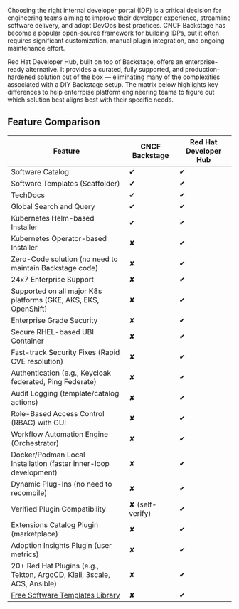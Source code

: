 Choosing the right internal developer portal (IDP) is a critical decision for engineering teams aiming to improve their developer experience, streamline software delivery, and adopt DevOps best practices. CNCF Backstage has become a popular open-source framework for building IDPs, but it often requires significant customization, manual plugin integration, and ongoing maintenance effort.

Red Hat Developer Hub, built on top of Backstage, offers an enterprise-ready alternative. It provides a curated, fully supported, and production-hardened solution out of the box — eliminating many of the complexities associated with a DIY Backstage setup. The matrix below highlights key differences to help enterrpise platform engineering teams to figure out which solution best aligns best with their specific needs.

## Feature Comparison

| Feature | CNCF Backstage | Red Hat Developer Hub |
|--------|----------------|------------------------|
| Software Catalog | ✔ | ✔ |
| Software Templates (Scaffolder) | ✔ | ✔ |
| TechDocs | ✔ | ✔ |
| Global Search and Query | ✔ | ✔ |
| Kubernetes Helm-based Installer | ✔ | ✔ |
| Kubernetes Operator-based Installer | ✘ | ✔ |
| Zero-Code solution (no need to maintain Backstage code) | ✘ | ✔ |
| 24x7 Enterprise Support | ✘ | ✔ |
| Supported on all major K8s platforms (GKE, AKS, EKS, OpenShift) | ✘ | ✔ |
| Enterprise Grade Security | ✘ | ✔ |
| Secure RHEL-based UBI Container | ✘ | ✔ |
| Fast-track Security Fixes (Rapid CVE resolution) | ✘ | ✔ |
| Authentication (e.g., Keycloak federated, Ping Federate) | ✘ | ✔ |
| Audit Logging (template/catalog actions) | ✘ | ✔ |
| Role-Based Access Control (RBAC) with GUI | ✘ | ✔ |
| Workflow Automation Engine (Orchestrator) | ✘ | ✔ |
| Docker/Podman Local Installation (faster inner-loop development) | ✘ | ✔ |
| Dynamic Plug-Ins (no need to recompile) | ✘ | ✔ |
| Verified Plugin Compatibility | ✘ (self-verify) | ✔ |
| Extensions Catalog Plugin (marketplace) | ✘ | ✔ |
| Adoption Insights Plugin (user metrics) | ✘ | ✔ |
| 20+ Red Hat Plugins (e.g., Tekton, ArgoCD, Kiali, 3scale, ACS, Ansible) | ✘ | ✔ |
| [Free Software Templates Library](https://github.com/redhat-developer/red-hat-developer-hub-software-templates) | ✘ | ✔ |
